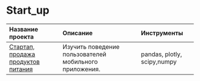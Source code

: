 # Start_up
| Название проекта                  | Описание                                        | Инструменты                 |
| :-------------------------------- | :-----------------------------------------------|:---------------------------|
|[Стартап, продажа продуктов питания](https://github.com/Polinailinet/Start_up/blob/main/Startup.ipynb) | Изучить поведение пользователей мобильного приложения.  | pandas, plotly, scipy,numpy |
